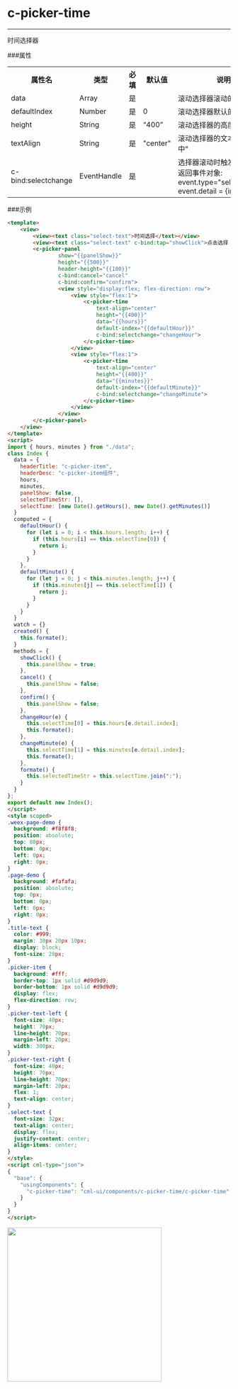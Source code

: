 # c-picker-time

---

时间选择器

###属性

<table>
  <tr>
    <th>属性名</th>
    <th>类型</th>
    <th>必填</th>
    <th>默认值</th>
    <th>说明</th>
  </tr>
  <tr>
    <td>data</td>
    <td>Array</td>
    <td>是</td>
    <td></td>
    <td>滚动选择器滚动的数据</td>
  </tr>
  <tr>
    <td>defaultIndex</td>
    <td>Number</td>
    <td>是</td>
    <td>0</td>
    <td>滚动选择器默认的数据索引</td>
  </tr>
  <tr>
    <td>height</td>
    <td>String</td>
    <td>是</td>
    <td>“400”</td>
    <td>滚动选择器的高度</td>
  </tr>
  <tr>
    <td>textAlign</td>
    <td>String</td>
    <td>是</td>
    <td>"center"</td>
    <td>滚动选择器的文本样式:"居中"</td>
  </tr>
  <tr>
    <td>c-bind:selectchange</td>
    <td>EventHandle</td>
    <td>是</td>
    <td></td>
    <td>
    选择器滚动时触发:
    <br/>
    返回事件对象:
    <br/>
    event.type="selectchange"
    <br/>
    event.detail = {index}</td>
  </tr>
</table>

###示例

```html
<template>
    <view>
        <view><text class="select-text">时间选择</text></view>
        <view><text class="select-text" c-bind:tap="showClick">点击选择：{{selectedTimeStr}}</text></view>
        <c-picker-panel
                show="{{panelShow}}"
                height="{{500}}"
                header-height="{{100}}"
                c-bind:cancel="cancel"
                c-bind:confirm="confirm">
                <view style="display:flex; flex-direction: row">
                    <view style="flex:1">
                        <c-picker-time
                            text-align="center"
                            height="{{400}}"
                            data="{{hours}}"
                            default-index="{{defaultHour}}"
                            c-bind:selectchange="changeHour">
                        </c-picker-time>
                    </view>
                    <view style="flex:1">
                        <c-picker-time
                            text-align="center"
                            height="{{400}}"
                            data="{{minutes}}"
                            default-index="{{defaultMinute}}"
                            c-bind:selectchange="changeMinute">
                        </c-picker-time>
                    </view>
                </view>
        </c-picker-panel>
    </view>
</template>
<script>
import { hours, minutes } from "./data";
class Index {
  data = {
    headerTitle: "c-picker-item",
    headerDesc: "c-picker-item组件",
    hours,
    minutes,
    panelShow: false,
    selectedTimeStr: [],
    selectTime: [new Date().getHours(), new Date().getMinutes()]
  }
  computed = {
    defaultHour() {
      for (let i = 0; i < this.hours.length; i++) {
        if (this.hours[i] == this.selectTime[0]) {
          return i;
        }
      }
    },
    defaultMinute() {
      for (let j = 0; j < this.minutes.length; j++) {
        if (this.minutes[j] == this.selectTime[1]) {
          return j;
        }
      }
    }
  }
  watch = {}
  created() {
    this.formate();
  }
  methods = {
    showClick() {
      this.panelShow = true;
    },
    cancel() {
      this.panelShow = false;
    },
    confirm() {
      this.panelShow = false;
    },
    changeHour(e) {
      this.selectTime[0] = this.hours[e.detail.index];
      this.formate();
    },
    changeMinute(e) {
      this.selectTime[1] = this.minutes[e.detail.index];
      this.formate();
    },
    formate() {
      this.selectedTimeStr = this.selectTime.join(":");
    }
  }
};
export default new Index();
</script>
<style scoped>
.weex-page-demo {
  background: #f8f8f8;
  position: absolute;
  top: 88px;
  bottom: 0px;
  left: 0px;
  right: 0px;
}
.page-demo {
  background: #fafafa;
  position: absolute;
  top: 0px;
  bottom: 0px;
  left: 0px;
  right: 0px;
}
.title-text {
  color: #999;
  margin: 30px 20px 10px;
  display: block;
  font-size: 28px;
}
.picker-item {
  background: #fff;
  border-top: 1px solid #d9d9d9;
  border-bottom: 1px solid #d9d9d9;
  display: flex;
  flex-direction: row;
}
.picker-text-left {
  font-size: 40px;
  height: 70px;
  line-height: 70px;
  margin-left: 20px;
  width: 300px;
}
.picker-text-right {
  font-size: 40px;
  height: 70px;
  line-height: 70px;
  margin-left: 20px;
  flex: 1;
  text-align: center;
}
.select-text {
  font-size: 32px;
  text-align: center;
  display: flex;
  justify-content: center;
  align-items: center;
}
</style>
<script cml-type="json">
{
  "base": {
    "usingComponents": {
      "c-picker-time": "cml-ui/components/c-picker-time/c-picker-time"
    }
  }
}
</script>
```

<img src="../assets/picker-time.png" width="348px">
